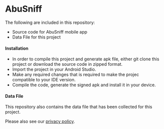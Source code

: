 # AbuSniff

The following are included in this repository:
- Source code for AbuSniff mobile app
- Data File for this project  

#### Installation

- In order to compile this project and generate apk file, either git clone this project or download the source code in zipped format.
- Import the project in your Android Studio.
- Make any required changes that is required to make the projec compatible to your IDE version.
- Compile the code, generate the signed apk and install it in your device.

#### Data File

This repository also contains the data file that has been collected for this project.

Please also see our [privacy policy](PrivacyPolicy.md).
